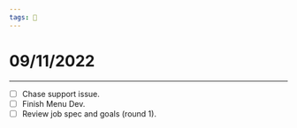 ```yaml
---
tags: 📆
---
```


# 09/11/2022
---

- [ ] Chase support issue.
- [ ] Finish Menu Dev.
- [ ] Review job spec and goals (round 1).